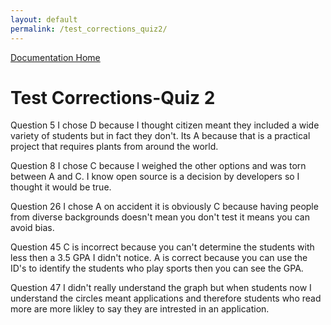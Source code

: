 ```yaml
---
layout: default
permalink: /test_corrections_quiz2/
---
```

[Documentation Home](../docs)


# Test Corrections-Quiz 2
Question 5 
I chose D because I thought citizen meant they included a wide variety of students but in fact they don't. Its A because that is a practical project that requires plants from around the world.

Question 8
I chose C because I weighed the other options and was torn between A and C. I know open source is a decision by developers so I thought it would be true.

Question 26
I chose A on accident it is obviously C because having people from diverse backgrounds doesn't mean you don't test it means you can avoid bias.

Question 45
C is incorrect because you can't determine the students with less then a 3.5 GPA I didn't notice. A is correct because you can use the ID's to identify the students who play sports then you can see the GPA.

Question 47
I didn't really understand the graph but when students now I understand the circles meant applications and therefore students who read more are more likley to say they are intrested in an application.

